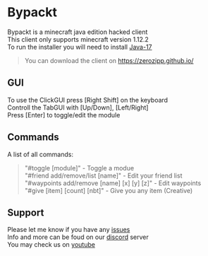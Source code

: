 # Bypackt

Bypackt is a minecraft java edition hacked client<br>
This client only supports minecraft version 1.12.2<br>
To run the installer you will need to install <a href="https://www.oracle.com/java/technologies/downloads/">Java-17</a><br>

> You can download the client on https://zerozipp.github.io/

## GUI

To use the ClickGUI press [Right Shift] on the keyboard<br>
Controll the TabGUI with [Up/Down], [Left/Right]<br>
Press [Enter] to toggle/edit the module<br>

## Commands

A list of all commands:
> "#toggle [module]" - Toggle a modue<br>
> "#friend add/remove/list [name]" - Edit your friend list<br>
> "#waypoints add/remove [name] [x] [y] [z]" - Edit waypoints<br>
> "#give [item] [count] [nbt]" - Give you any item (Creative)<br>

## Support

Please let me know if you have any <a href="https://github.com/ZeroZipp/Bypackt/issues">issues<a><br>
Info and more can be foud on our <a href="https://discord.gg/ETaw5jfHwz">discord</a> server<br>
You may check us on <a href="https://youtube.com/c/ZeroZipp">youtube</a><br>

